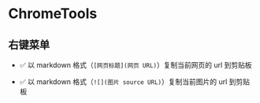 # ChromeTools

## 右键菜单

- ✅ 以 markdown 格式（`[网页标题](网页 URL)`）复制当前网页的 url 到剪贴板

- ✅ 以 markdown 格式（`![](图片 source URL)`）复制当前图片的 url 到剪贴板
